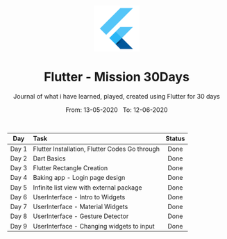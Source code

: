 <div align="center">
  <img src="./assets/flutter.png" alt="flutter" height="105">
</div>

<div align="center">
  <h1>Flutter - Mission 30Days</h1>
  <p>Journal of what i have learned, played, created using Flutter for 30 days</p>
  <p>From: 13-05-2020 &nbsp;  To: 12-06-2020</p>
  <br>
</div>


| Day  | Task | Status |
| :-------------: | :------------- | :----------: |
| Day 1  | Flutter Installation, Flutter Codes Go through  | Done |
| Day 2  | Dart Basics  | Done |
| Day 3  | Flutter Rectangle Creation |  Done |
| Day 4  | Baking app - Login page design  |  Done |
| Day 5  | Infinite list view with external package |  Done |
| Day 6  | UserInterface - Intro to Widgets | Done |
| Day 7  | UserInterface - Material Widgets | Done |
| Day 8  | UserInterface - Gesture Detector | Done |
| Day 9  | UserInterface - Changing widgets to input | Done |
